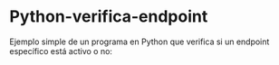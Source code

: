 # Python-verifica-endpoint
Ejemplo simple de un programa en Python que verifica si un endpoint específico está activo o no:
